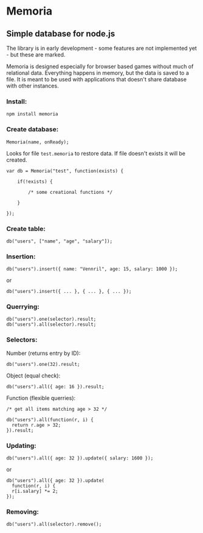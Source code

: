 Memoria
=======

Simple database for node.js
---------------------------

The library is in early development - some features are not implemented yet - but these are marked.

Memoria is designed especially for browser based games without much of relational data.
Everything happens in memory, but the data is saved to a file.
It is meant to be used with applications that doesn't share database with other instances.

### Install:

    npm install memoria

### Create database:

    Memoria(name, onReady);

Looks for file `test.memoria` to restore data.
If file doesn't exists it will be created.

    var db = Memoria("test", function(exists) {

        if(!exists) {

            /* some creational functions */    

        }       

    });


### Create table:

    db("users", ["name", "age", "salary"]);

### Insertion:

    db("users").insert({ name: "Vennril", age: 15, salary: 1000 });

or

    db("users").insert({ ... }, { ... }, { ... });
    
### Querrying:

    db("users").one(selector).result;
    db("users").all(selector).result;

### Selectors:

Number (returns entry by ID):

    db("users").one(32).result;

Object (equal check):

    db("users").all({ age: 16 }).result;
    
Function (flexible querries):

    /* get all items matching age > 32 */

    db("users").all(function(r, i) {
      return r.age > 32;
    }).result; 
    

### Updating:

    db("users").all({ age: 32 }).update({ salary: 1600 });
    
or

    db("users").all({ age: 32 }).update(
      function(r, i) {
      r[i.salary] *= 2;
    });    
    
### Removing:

    db("users").all(selector).remove();
